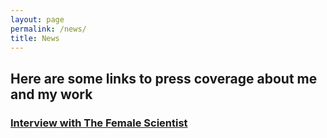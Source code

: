 ```yaml
---
layout: page
permalink: /news/
title: News
---
```


<h2>Here are some links to press coverage about me and my work</h2>

<h3> <a href="https://thefemalescientist.com/portrait/andrea-paz/826/meet-andrea-paz-a-biologist-focusing-on-species-distributions-and-diversity-in-neotropical-amphibians/">Interview with The Female Scientist </a></h3>



